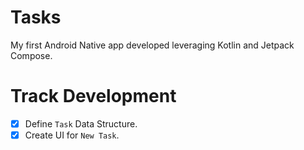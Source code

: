 # Tasks

My first Android Native app developed leveraging Kotlin and Jetpack Compose.

# Track Development

- [x] Define `Task` Data Structure.
- [x] Create UI for `New Task`.
